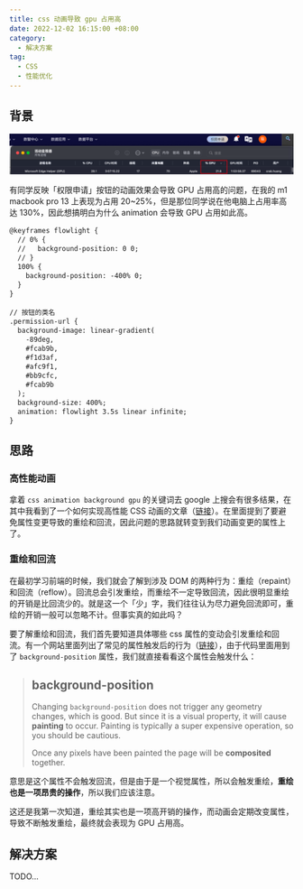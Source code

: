 ```yaml
---
title: css 动画导致 gpu 占用高
date: 2022-12-02 16:15:00 +08:00
category:
  - 解决方案
tag:
  - CSS
  - 性能优化
---
```


## 背景

![image-20221202141652806](./img/image-20221202141652806.png)

有同学反映「权限申请」按钮的动画效果会导致 GPU 占用高的问题，在我的 m1 macbook pro 13 上表现为占用 20~25%，但是那位同学说在他电脑上占用率高达 130%，因此想搞明白为什么 animation 会导致 GPU 占用如此高。

```less
@keyframes flowlight {
  // 0% {
  //   background-position: 0 0;
  // }
  100% {
    background-position: -400% 0;
  }
}

// 按钮的类名
.permission-url {
  background-image: linear-gradient(
    -89deg,
    #fcab9b,
    #f1d3af,
    #afc9f1,
    #bb9cfc,
    #fcab9b
  );
  background-size: 400%;
  animation: flowlight 3.5s linear infinite;
}
```

## 思路

### 高性能动画

拿着 `css animation background gpu` 的关键词去 google 上搜会有很多结果，在其中我看到了一个如何实现高性能 CSS 动画的文章（[链接](https://web.dev/animations-guide/#triggers)）。在里面提到了要避免属性变更导致的重绘和回流，因此问题的思路就转变到我们动画变更的属性上了。

### 重绘和回流

在最初学习前端的时候，我们就会了解到涉及 DOM 的两种行为：重绘（repaint）和回流（reflow）。回流总会引发重绘，而重绘不一定导致回流，因此很明显重绘的开销是比回流少的。就是这一个「少」字，我们往往认为尽力避免回流即可，重绘的开销一般可以忽略不计。但事实真的如此吗？

要了解重绘和回流，我们首先要知道具体哪些 css 属性的变动会引发重绘和回流。有一个网站里面列出了常见的属性触发后的行为（[链接](https://csstriggers.com/)），由于代码里面用到了 `background-position` 属性，我们就直接看看这个属性会触发什么：

> ## background-position
>
> Changing `background-position` does not trigger any geometry changes, which is good. But since it is a visual property, it will cause **painting** to occur. Painting is typically a super expensive operation, so you should be cautious.
>
> Once any pixels have been painted the page will be **composited** together.

意思是这个属性不会触发回流，但是由于是一个视觉属性，所以会触发重绘，**重绘也是一项昂贵的操作**，所以我们应该注意。

这还是我第一次知道，重绘其实也是一项高开销的操作，而动画会定期改变属性，导致不断触发重绘，最终就会表现为 GPU 占用高。

## 解决方案

TODO...
